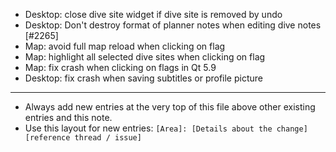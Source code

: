 - Desktop: close dive site widget if dive site is removed by undo
- Desktop: Don't destroy format of planner notes when editing dive notes [#2265]
- Map: avoid full map reload when clicking on flag
- Map: highlight all selected dive sites when clicking on flag
- Map: fix crash when clicking on flags in Qt 5.9
- Desktop: fix crash when saving subtitles or profile picture
---
* Always add new entries at the very top of this file above other existing entries and this note.
* Use this layout for new entries: `[Area]: [Details about the change] [reference thread / issue]`
